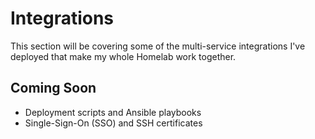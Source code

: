 # Integrations

This section will be covering some of the multi-service integrations I've
deployed that make my whole Homelab work together.

## Coming Soon

- Deployment scripts and Ansible playbooks
- Single-Sign-On (SSO) and SSH certificates
